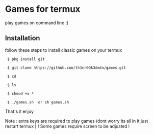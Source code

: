 <h1>Games for termux</h1>
play games on command line :)
<h2>Installation</h2>
follow these steps to install classic games on your termux

```
 $ pkg install git

 $ git clone https://github.com/th3cr00k3dm4n/games.git

 $ cd

 $ ls

 $ chmod +x * 

 $ ./games.sh  or sh games.sh
```

That's it enjoy


Note : extra keys are required to play games (dont worry its all in it just restart termux )
   ! Some games require screen to be adjusted !
